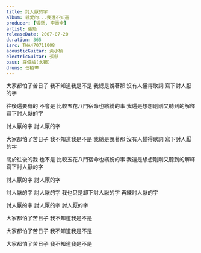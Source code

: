 ```yaml
---
title: 討人厭的字
album: 親愛的...我還不知道
producer: [張懸, 李壽全]
artist: 張懸
releaseDate: 2007-07-20
duration: 365
isrc: TWA470711008
acousticGuitar: 黃小楨
electricGuitar: 張懸
bass: 羅偉綸(水獺)
drums: 任柏璋
---
```

大家都怕了苦日子
我不知道我是不是
我總是說著那 沒有人懂得歌詞
寫下討人厭的字

往後還要有的 不會是
比較五花八門宿命也繽紛的事
我還是想想剛剛又聽到的解釋
寫下討人厭的字

討人厭的字
討人厭的字

大家都怕了苦日子
我不知道我是不是
我總是說著那 沒有人懂得歌詞
寫下討人厭的字

關於往後的我 也不是
比較五花八門宿命也繽紛的事
我還是想想剛剛又聽到的解釋
寫下討人厭的字

討人厭的字
討人厭的字

討人厭的字 討人厭的字
我也只是卸下討人厭的字
再練討人厭的字

討人厭的字
討人厭的字 討人厭的字

大家都怕了苦日子
我不知道我是不是

大家都怕了苦日子
我不知道我是不是

大家都怕了苦日子
我不知道我是不是